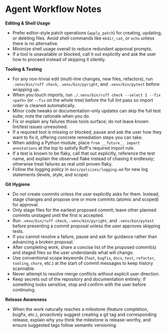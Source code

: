 # Agent Workflow Notes

**Editing & Shell Usage**
- Prefer editor-style patch operations (`apply_patch`) for creating, updating, or deleting files. Avoid shell commands like `mkdir`, `cat`, or `echo` unless there is no alternative.
- Minimize shell usage overall to reduce redundant approval prompts.
- If a tool is unavailable or blocked, call it out explicitly and ask the user how to proceed instead of skipping it silently.

**Tooling & Testing**
- For any non-trivial edit (multi-line changes, new files, refactors), run `.venv/bin/ruff check`, `.venv/bin/pyright`, and `.venv/bin/pytest` before wrapping up.
- When you touch imports, run `./.venv/bin/ruff check --select I --fix <path>` (or `--fix` on the whole tree) before the full lint pass so import order is cleaned automatically.
- Minor code tweaks or documentation-only updates can skip the full test suite; note the rationale when you do.
- Fix or explain any failures those tools surface; do not leave known lint/test issues unresolved.
- If a required tool is missing or blocked, pause and ask the user how they want to fix it, offering concrete remediation steps you can take.
- When adding a Python module, place `from __future__ import annotations` at the top to satisfy Ruff's required import rule.
- If a test is known to be flaky, call that out explicitly, reference the test name, and explain the observed flake instead of chasing it endlessly; otherwise treat failures as real until proven flaky.
- Follow the logging policy in `docs/policies/logging.md` for new log statements (levels, style, and scope).

**Git Hygiene**
- Do not create commits unless the user explicitly asks for them. Instead, stage changes and propose one or more commits (atomic and scoped) for approval.
- Only stage files for the earliest proposed commit; leave other planned commits unstaged until the first is accepted.
- Run `.venv/bin/ruff check`, `.venv/bin/pyright`, and `.venv/bin/pytest` before presenting a commit proposal unless the user approves skipping tests.
- If you cannot resolve a failure, pause and ask for guidance rather than advancing a broken proposal.
- After completing work, share a concise list of the proposed commit(s) and staged files so the user understands what will change.
- Use conventional scope keywords (`feat`, `bugfix`, `docs`, `test`, `refactor`, `tooling`, `chore`, etc.) at the start of commit messages to keep history scannable.
- Never attempt to resolve merge conflicts without explicit user direction.
- Keep secrets out of the repository and documentation entirely; if something looks sensitive, stop and confirm with the user before continuing.

**Release Awareness**
- When the work naturally reaches a milestone (feature completion, bugfix, etc.), proactively suggest creating a git tag and corresponding release, explain why you think the milestone is release-worthy, and ensure suggested tags follow semantic versioning.
